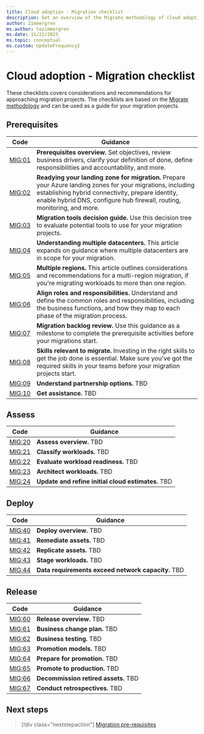 ```yaml
---
title: Cloud adoption - Migration checklist
description: Get an overview of the Migrate methodology of cloud adoption and the decisions that you need to make for successful migration projects.
author: Zimmergren
ms.author: tozimmergren
ms.date: 11/22/2023
ms.topic: conceptual
ms.custom: UpdateFrequency2
---
```


# Cloud adoption - Migration checklist

These checklists covers considerations and recommendations for approaching migration projects. The checklists are based on the [Migrate methodology](../methodology/index.md) and can be used as a guide for your migration projects.

## Prerequisites

| Code | Guidance |
|---|---|
| [MIG:01](./prerequisites/index.md) | **Prerequisites overview.** Set objectives, review business drivers, clarify your definition of done, define responsibilities and accountability, and more. |
| [MIG:02](./prerequisites/ready-alz.md) | **Readying your landing zone for migration.** Prepare your Azure landing zones for your migrations, including establishing hybrid connectivity, prepare identity, enable hybrid DNS, configure hub firewall, routing, monitoring, and more. |
| [MIG:03](./prerequisites/migration-tools-decision-guide.md) | **Migration tools decision guide.** Use this decision tree to evaluate potential tools to use for your migration projects. |
| [MIG:04](./prerequisites/multiple-datacenters.md) | **Understanding multiple datacenters.** This article expands on guidance where multiple datacenters are in scope for your migration. |
| [MIG:05](./prerequisites/multiple-regions.md) | **Multiple regions.** This article outlines considerations and recommendations for a multi-region migration, if you're migrating workloads to more than one region. |
| [MIG:06](./prerequisites/roles-and-responsibilities.md) | **Align roles and responsibilities.** Understand and define the common roles and responsibilities, including the business functions, and how they map to each phase of the migration process. |
| [MIG:07](./prerequisites/migration-backlog-review.md) | **Migration backlog review.** Use this guidance as a milestone to complete the prerequisite activities before your migrations start. |
| [MIG:08](./prerequisites/suggested-skills.md) | **Skills relevant to migrate.** Investing in the right skills to get the job done is essential. Make sure you've got the required skills in your teams before your migration projects start. |
| [MIG:09](./prerequisites/partnership-options.md) | **Understand partnership options.** TBD |
| [MIG:10](./prerequisites/assistance.md) | **Get assistance.** TBD |

## Assess

| Code | Guidance |
|---|---|
| [MIG:20](./assess/index.md) | **Assess overview.** TBD |
| [MIG:21](./assess/classify.md) | **Classify workloads.** TBD |
| [MIG:22](./assess/evaluate.md) | **Evaluate workload readiness.** TBD |
| [MIG:23](./assess/architect.md) | **Architect workloads.** TBD |
| [MIG:24](./migration-considerations/assess/estimate.md) | **Update and refine initial cloud estimates.** TBD |

## Deploy

| Code | Guidance |
|---|---|
| [MIG:40](./deploy/index.md) | **Deploy overview.** TBD |
| [MIG:41](./deploy/remediate.md) | **Remediate assets.** TBD |
| [MIG:42](./deploy/replicate.md) | **Replicate assets.** TBD |
| [MIG:43](./deploy/stage.md) | **Stage workloads.** TBD |
| [MIG:44](./deploy/network-capacity-exceeded.md) | **Data requirements exceed network capacity.** TBD |

## Release

| Code | Guidance |
|---|---|
| [MIG:60](./release/index.md) | **Release overview.** TBD |
| [MIG:61](./release/business-change-plan.md) | **Business change plan.** TBD |
| [MIG:62](./release/business-test.md) | **Business testing.** TBD |
| [MIG:63](./release/promotion-models.md) | **Promotion models.** TBD |
| [MIG:64](./release/prepare-for-promotion.md) | **Prepare for promotion.** TBD |
| [MIG:65](./release/promote.md) | **Promote to production.** TBD |
| [MIG:66](./release/decommission.md) | **Decommission retired assets.** TBD |
| [MIG:67](./release/retrospective.md) | **Conduct retrospectives.** TBD |

## Next steps

> [!div class="nextstepaction"]
> [Migration pre-requisites](./prerequisites/index.md)